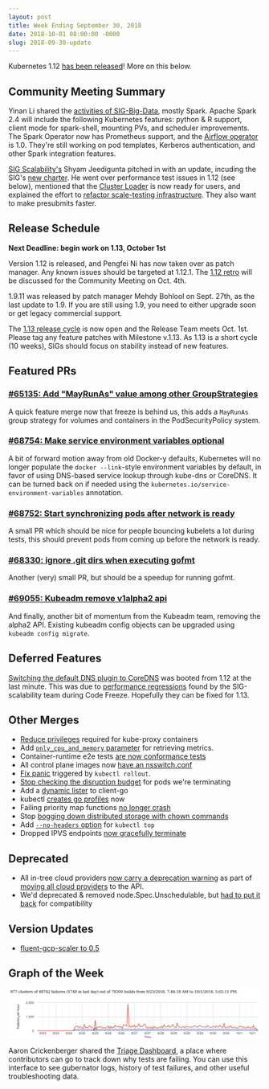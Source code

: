 ```yaml
---
layout: post
title: Week Ending September 30, 2018
date: 2018-10-01 08:00:00 -0000
slug: 2018-09-30-update
---
```


Kubernetes 1.12 [has been released](https://discuss.kubernetes.io/t/kubernetes-v1-12-0-released/2928)!  More on this below.

## Community Meeting Summary

Yinan Li shared the [activities of SIG-Big-Data](https://docs.google.com/presentation/d/1GO8T23fx8NnXW-8QqzvYwXJFfOB5hNuq_hE4dUd84dw), mostly Spark. Apache Spark 2.4 will include the following Kubernetes features: python & R support, client mode for spark-shell, mounting PVs, and scheduler improvements.  The Spark Operator now has Prometheus support, and the [Airflow operator](https://github.com/GoogleCloudPlatform/airflow-operator) is 1.0.  They're still working on pod templates, Kerberos authentication, and other Spark integration features.

[SIG Scalability's](https://github.com/kubernetes/community/tree/master/sig-scalability) Shyam Jeedigunta pitched in with an update, incuding the SIG's [new charter](https://github.com/kubernetes/community/blob/master/sig-scalability/charter.md).  He went over performance test issues in 1.12 (see below), mentioned that the [Cluster Loader](https://github.com/kubernetes/perf-tests/blob/master/clusterloader/docs/design.md) is now ready for users, and explained the effort to [refactor scale-testing infrastructure](https://github.com/kubernetes/test-infra/issues/9223).  They also want to make presubmits faster.

## Release Schedule

**Next Deadline: begin work on 1.13, October 1st**

Version 1.12 is released, and Pengfei Ni has now taken over as patch manager.  Any known issues should be targeted at 1.12.1.  The [1.12 retro](https://docs.google.com/document/d/1OgylAYqU0YoJz-PTd8uzyHtMcxYSewSq06AGeh1F-A8) will be discussed for the Community Meeting on Oct. 4th.

1.9.11 was released by patch manager Mehdy Bohlool on Sept. 27th, as the last update to 1.9.  If you are still using 1.9, you need to either upgrade soon or get legacy commercial support.

The [1.13 release cycle](https://github.com/kubernetes/sig-release/tree/master/releases/release-1.13) is now open and the Release Team meets Oct. 1st.  Please tag any feature patches with Milestone v.1.13.  As 1.13 is a short cycle (10 weeks), SIGs should focus on stability instead of new features.

## Featured PRs

### [#65135: Add "MayRunAs" value among other GroupStrategies](https://github.com/kubernetes/kubernetes/pull/65135)

A quick feature merge now that freeze is behind us, this adds a `MayRunAs` group strategy for volumes and containers in the PodSecurityPolicy system.

### [#68754: Make service environment variables optional ](https://github.com/kubernetes/kubernetes/pull/68754)

A bit of forward motion away from old Docker-y defaults, Kubernetes will no longer populate the `docker --link`-style environment variables by default, in favor of using DNS-based service lookup through kube-dns or CoreDNS. It can be turned back on if needed using the `kubernetes.io/service-environment-variables` annotation.

### [#68752: Start synchronizing pods after network is ready](https://github.com/kubernetes/kubernetes/pull/68752)

A small PR which should be nice for people bouncing kubelets a lot during tests, this should prevent pods from coming up before the network is ready.

### [#68330: ignore .git dirs when executing gofmt](https://github.com/kubernetes/kubernetes/pull/68330)

Another (very) small PR, but should be a speedup for running gofmt.

### [#69055: Kubeadm remove v1alpha2 api](https://github.com/kubernetes/kubernetes/pull/69055)

And finally, another bit of momentum from the Kubeadm team, removing the alpha2 API. Existing kubeadm config objects can be upgraded using `kubeadm config migrate`.

## Deferred Features

[Switching the default DNS plugin to CoreDNS](https://github.com/kubernetes/features/issues/566) was booted from 1.12 at the last minute.  This was due to [performance regressions](https://github.com/kubernetes/kubernetes/issues/68613) found by the SIG-scalability team during Code Freeze.  Hopefully they can be fixed for 1.13.

## Other Merges

* [Reduce privileges](https://github.com/kubernetes/kubernetes/pull/68760) required for kube-proxy containers
* Add [`only_cpu_and_memory` parameter](https://github.com/kubernetes/kubernetes/pull/67829) for retrieving metrics.
* Container-runtime e2e tests [are now conformance tests](https://github.com/kubernetes/kubernetes/pull/67612)
* All control plane images now [have an nsswitch.conf](https://github.com/kubernetes/kubernetes/pull/69238)
* [Fix panic](https://github.com/kubernetes/kubernetes/pull/69150) triggered by `kubectl rollout`.
* [Stop checking the disruption budget](https://github.com/kubernetes/kubernetes/pull/68892) for pods we're terminating
* Add a [dynamic lister](https://github.com/kubernetes/kubernetes/pull/68748) to client-go
* kubectl [creates go profiles](https://github.com/kubernetes/kubernetes/pull/68681) now
* Failing priority map functions [no longer crash](https://github.com/kubernetes/kubernetes/pull/68563)
* Stop [bogging down distributed storage with chown commands](https://github.com/kubernetes/kubernetes/pull/68680)
* Add [`--no-headers` option](https://github.com/kubernetes/kubernetes/pull/67890) for `kubectl top`
* Dropped IPVS endpoints [now gracefully terminate](https://github.com/kubernetes/kubernetes/pull/66012)

## Deprecated

* All in-tree cloud providers [now carry a deprecation warning](https://github.com/kubernetes/kubernetes/pull/69171) as part of [moving all cloud providers](https://github.com/kubernetes/community/blob/master/keps/sig-cloud-provider/0002-cloud-controller-manager.md) to the API.
* We'd deprecated & removed node.Spec.Unschedulable, but [had to put it back](https://github.com/kubernetes/kubernetes/pull/68984) for compatibility

## Version Updates

* [fluent-gcp-scaler to 0.5](https://github.com/kubernetes/kubernetes/pull/68837)

## Graph of the Week

![aggregate failures per hour from triage dashboard](/2018/images/triage_dashboard.png)

Aaron Crickenberger shared the [Triage Dashboard](https://storage.googleapis.com/k8s-gubernator/triage/index.html), a place where contributors can go to track down why tests are failing.  You can use this interface to see gubernator logs, history of test failures, and other useful troubleshooting data.
